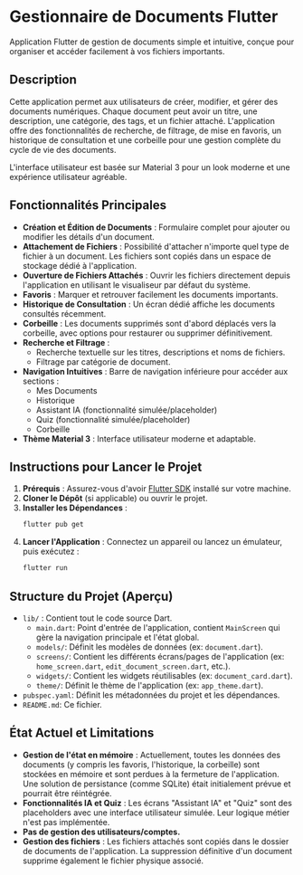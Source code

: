 # Gestionnaire de Documents Flutter

Application Flutter de gestion de documents simple et intuitive, conçue pour organiser et accéder facilement à vos fichiers importants.

## Description

Cette application permet aux utilisateurs de créer, modifier, et gérer des documents numériques. Chaque document peut avoir un titre, une description, une catégorie, des tags, et un fichier attaché. L'application offre des fonctionnalités de recherche, de filtrage, de mise en favoris, un historique de consultation et une corbeille pour une gestion complète du cycle de vie des documents.

L'interface utilisateur est basée sur Material 3 pour un look moderne et une expérience utilisateur agréable.

## Fonctionnalités Principales

*   **Création et Édition de Documents** : Formulaire complet pour ajouter ou modifier les détails d'un document.
*   **Attachement de Fichiers** : Possibilité d'attacher n'importe quel type de fichier à un document. Les fichiers sont copiés dans un espace de stockage dédié à l'application.
*   **Ouverture de Fichiers Attachés** : Ouvrir les fichiers directement depuis l'application en utilisant le visualiseur par défaut du système.
*   **Favoris** : Marquer et retrouver facilement les documents importants.
*   **Historique de Consultation** : Un écran dédié affiche les documents consultés récemment.
*   **Corbeille** : Les documents supprimés sont d'abord déplacés vers la corbeille, avec options pour restaurer ou supprimer définitivement.
*   **Recherche et Filtrage** :
    *   Recherche textuelle sur les titres, descriptions et noms de fichiers.
    *   Filtrage par catégorie de document.
*   **Navigation Intuitives** : Barre de navigation inférieure pour accéder aux sections :
    *   Mes Documents
    *   Historique
    *   Assistant IA (fonctionnalité simulée/placeholder)
    *   Quiz (fonctionnalité simulée/placeholder)
    *   Corbeille
*   **Thème Material 3** : Interface utilisateur moderne et adaptable.

## Instructions pour Lancer le Projet

1.  **Prérequis** : Assurez-vous d'avoir [Flutter SDK](https://flutter.dev/docs/get-started/install) installé sur votre machine.
2.  **Cloner le Dépôt** (si applicable) ou ouvrir le projet.
3.  **Installer les Dépendances** :
    ```bash
    flutter pub get
    ```
4.  **Lancer l'Application** :
    Connectez un appareil ou lancez un émulateur, puis exécutez :
    ```bash
    flutter run
    ```

## Structure du Projet (Aperçu)

*   `lib/` : Contient tout le code source Dart.
    *   `main.dart`: Point d'entrée de l'application, contient `MainScreen` qui gère la navigation principale et l'état global.
    *   `models/`: Définit les modèles de données (ex: `document.dart`).
    *   `screens/`: Contient les différents écrans/pages de l'application (ex: `home_screen.dart`, `edit_document_screen.dart`, etc.).
    *   `widgets/`: Contient les widgets réutilisables (ex: `document_card.dart`).
    *   `theme/`: Définit le thème de l'application (ex: `app_theme.dart`).
*   `pubspec.yaml`: Définit les métadonnées du projet et les dépendances.
*   `README.md`: Ce fichier.

## État Actuel et Limitations

*   **Gestion de l'état en mémoire** : Actuellement, toutes les données des documents (y compris les favoris, l'historique, la corbeille) sont stockées en mémoire et sont perdues à la fermeture de l'application. Une solution de persistance (comme SQLite) était initialement prévue et pourrait être réintégrée.
*   **Fonctionnalités IA et Quiz** : Les écrans "Assistant IA" et "Quiz" sont des placeholders avec une interface utilisateur simulée. Leur logique métier n'est pas implémentée.
*   **Pas de gestion des utilisateurs/comptes.**
*   **Gestion des fichiers** : Les fichiers attachés sont copiés dans le dossier de documents de l'application. La suppression définitive d'un document supprime également le fichier physique associé.
